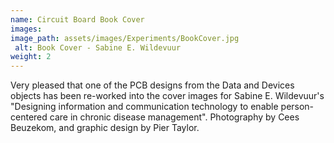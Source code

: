 ```yaml
---
name: Circuit Board Book Cover
images:
image_path: assets/images/Experiments/BookCover.jpg
 alt: Book Cover - Sabine E. Wildevuur
weight: 2
---
```

Very pleased that one of the PCB designs from the Data and Devices objects has been re-worked into the cover images for Sabine E. Wildevuur's "Designing information and communication technology to enable person-centered care in chronic disease management". Photography by Cees Beuzekom, and graphic design by Pier Taylor. 